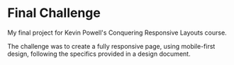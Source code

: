 # Final Challenge

My final project for Kevin Powell's Conquering Responsive Layouts course.

The challenge was to create a fully responsive page, using mobile-first design, following the specifics provided in a design document.
